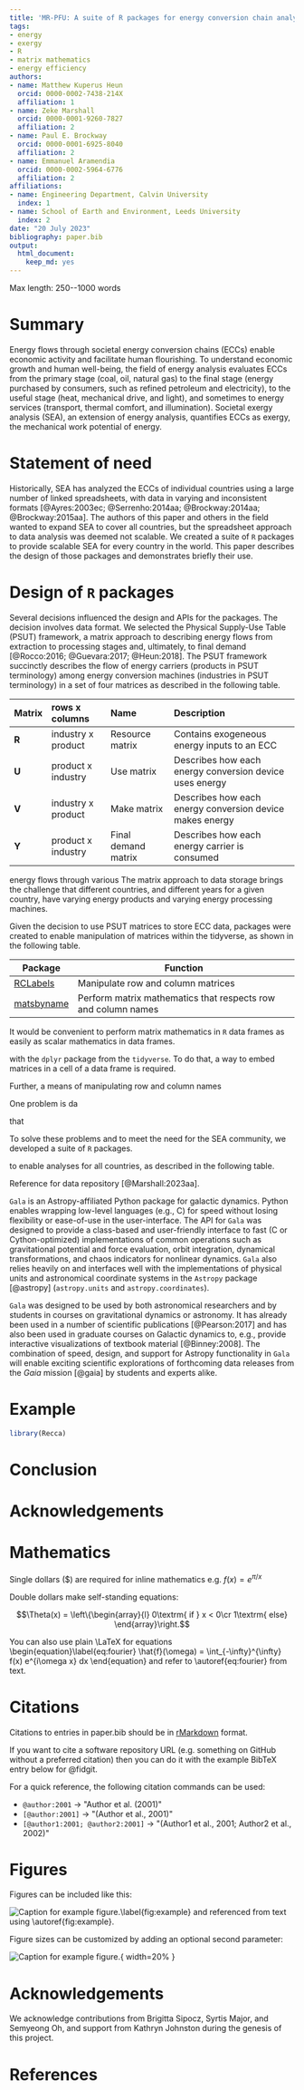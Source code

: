 ```yaml
---
title: 'MR-PFU: A suite of R packages for energy conversion chain analysis'
tags:
- energy
- exergy
- R
- matrix mathematics
- energy efficiency
authors:
- name: Matthew Kuperus Heun
  orcid: 0000-0002-7438-214X
  affiliation: 1
- name: Zeke Marshall
  orcid: 0000-0001-9260-7827
  affiliation: 2
- name: Paul E. Brockway
  orcid: 0000-0001-6925-8040
  affiliation: 2
- name: Emmanuel Aramendia
  orcid: 0000-0002-5964-6776
  affiliation: 2
affiliations:
- name: Engineering Department, Calvin University
  index: 1
- name: School of Earth and Environment, Leeds University
  index: 2
date: "20 July 2023"
bibliography: paper.bib
output:
  html_document:
    keep_md: yes
---
```


Max length: 250--1000 words

# Summary

Energy flows through societal energy conversion chains (ECCs)
enable economic activity and facilitate human flourishing.
To understand economic growth and human well-being, 
the field of energy analysis evaluates ECCs
from the primary stage 
(coal, oil, natural gas) 
to the final stage
(energy purchased by consumers, such as refined petroleum and electricity),
to the useful stage
(heat, mechanical drive, and light),
and sometimes to energy services
(transport, thermal comfort, and illumination).
Societal exergy analysis (SEA), an extension of energy analysis,
quantifies ECCs as exergy, 
the mechanical work potential of energy.


# Statement of need

Historically, SEA has analyzed the ECCs of individual countries
using a large number of linked spreadsheets, 
with data in varying and inconsistent formats 
[@Ayres:2003ec; @Serrenho:2014aa; @Brockway:2014aa; @Brockway:2015aa].
The authors of this paper and others in the field
wanted to expand SEA to cover all countries, but
the spreadsheet approach to data analysis was
deemed not scalable.
We created a suite of `R` packages to provide scalable SEA 
for every country in the world.
This paper describes the design of those packages and
demonstrates briefly their use.


# Design of `R` packages

Several decisions influenced the design and APIs for the packages.
The decision involves data format. 
We selected the Physical Supply-Use Table (PSUT) framework,
a matrix approach to describing energy flows from 
extraction to
processing stages and, ultimately, 
to final demand [@Rocco:2016; @Guevara:2017; @Heun:2018].
The PSUT framework succinctly describes the flow of energy carriers
(products in PSUT terminology) 
among energy conversion machines 
(industries in PSUT terminology)
in a set of four matrices as described in the following table.

| Matrix | rows x columns     | Name            | Description                                              |
|:-------|:-------------------|:----------------|:---------------------------------------------------------|
| **R**  | industry x product | Resource matrix | Contains exogeneous energy inputs to an ECC              |
| **U**  | product x industry | Use matrix      | Describes how each energy conversion device uses energy  |
| **V**  | industry x product | Make matrix     | Describes how each energy conversion device makes energy |
| **Y**  | product x industry | Final demand matrix | Describes how each energy carrier is consumed        |

energy flows through various 
The matrix approach to data storage brings the challenge that 
different countries, 
and different years for a given country,
have varying energy products and varying energy processing machines.

Given the decision to use PSUT matrices to store ECC data,
packages were created to enable manipulation of matrices
within the tidyverse, as shown in the following table.




| Package | Function |
|---------|----------|
| [RCLabels](https://matthewheun.github.io/RCLabels/)      | Manipulate row and column matrices |
| [matsbyname](https://matthewheun.github.io/matsbyname/)  | Perform matrix mathematics that respects row and column names |



It would be convenient to perform matrix mathematics in `R` data frames
as easily as scalar mathematics in data frames. 


with the `dplyr` package from the `tidyverse`.
To do that, a way to embed matrices in a cell of a data frame is required.

Further, a means of manipulating row and column names 





One problem is da

that 

To solve these problems and 
to meet the need for the SEA community,
we developed a suite of `R` packages. 





to enable 
analyses for all countries, as described in the following table.

Reference for data repository [@Marshall:2023aa].


`Gala` is an Astropy-affiliated Python package for galactic dynamics. Python
enables wrapping low-level languages (e.g., C) for speed without losing
flexibility or ease-of-use in the user-interface. The API for `Gala` was
designed to provide a class-based and user-friendly interface to fast (C or
Cython-optimized) implementations of common operations such as gravitational
potential and force evaluation, orbit integration, dynamical transformations,
and chaos indicators for nonlinear dynamics. `Gala` also relies heavily on and
interfaces well with the implementations of physical units and astronomical
coordinate systems in the `Astropy` package [@astropy] (`astropy.units` and
`astropy.coordinates`).

`Gala` was designed to be used by both astronomical researchers and by
students in courses on gravitational dynamics or astronomy. It has already been
used in a number of scientific publications [@Pearson:2017] and has also been
used in graduate courses on Galactic dynamics to, e.g., provide interactive
visualizations of textbook material [@Binney:2008]. The combination of speed,
design, and support for Astropy functionality in `Gala` will enable exciting
scientific explorations of forthcoming data releases from the *Gaia* mission
[@gaia] by students and experts alike.


# Example


```r
library(Recca)
```


# Conclusion







# Acknowledgements








# Mathematics

Single dollars ($) are required for inline mathematics e.g. $f(x) = e^{\pi/x}$

Double dollars make self-standing equations:

$$\Theta(x) = \left\{\begin{array}{l}
0\textrm{ if } x < 0\cr
1\textrm{ else}
\end{array}\right.$$

You can also use plain \LaTeX for equations
\begin{equation}\label{eq:fourier}
\hat{f}(\omega) = \int_{-\infty}^{\infty} f(x) e^{i\omega x} dx
\end{equation}
and refer to \autoref{eq:fourier} from text.

# Citations

Citations to entries in paper.bib should be in
[rMarkdown](http://rmarkdown.rstudio.com/authoring_bibliographies_and_citations.html)
format.

If you want to cite a software repository URL (e.g. something on GitHub without a preferred
citation) then you can do it with the example BibTeX entry below for @fidgit.

For a quick reference, the following citation commands can be used:
- `@author:2001`  ->  "Author et al. (2001)"
- `[@author:2001]` -> "(Author et al., 2001)"
- `[@author1:2001; @author2:2001]` -> "(Author1 et al., 2001; Author2 et al., 2002)"

# Figures

Figures can be included like this:

![Caption for example figure.\label{fig:example}](figure.png)
and referenced from text using \autoref{fig:example}.

Figure sizes can be customized by adding an optional second parameter:

![Caption for example figure.](figure.png){ width=20% }

# Acknowledgements

We acknowledge contributions from Brigitta Sipocz, Syrtis Major, and Semyeong
Oh, and support from Kathryn Johnston during the genesis of this project.

# References
